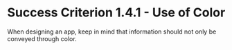 # Success Criterion 1.4.1 - Use of Color

When designing an app, keep in mind that information should not only be conveyed through color.
